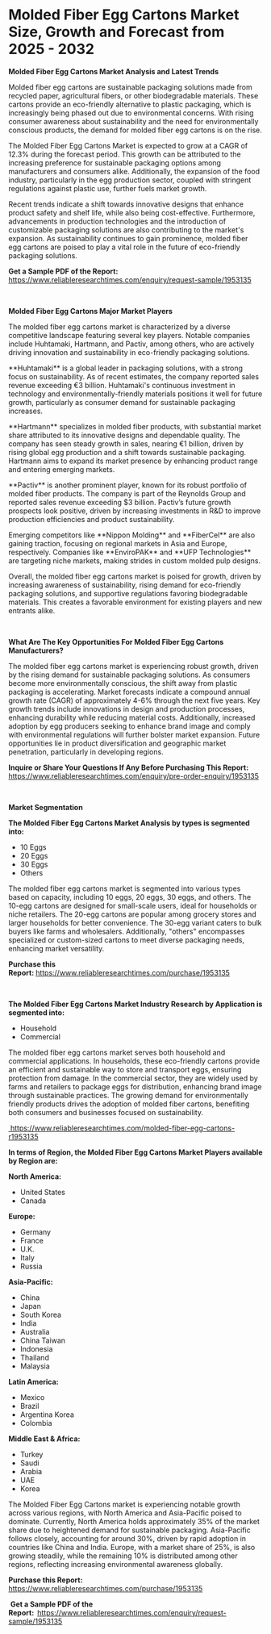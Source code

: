 <p><h1>Molded Fiber Egg Cartons Market Size, Growth and Forecast from 2025 - 2032</h1></p><p><strong>Molded Fiber Egg Cartons Market Analysis and Latest Trends</strong></p>
<p><p>Molded fiber egg cartons are sustainable packaging solutions made from recycled paper, agricultural fibers, or other biodegradable materials. These cartons provide an eco-friendly alternative to plastic packaging, which is increasingly being phased out due to environmental concerns. With rising consumer awareness about sustainability and the need for environmentally conscious products, the demand for molded fiber egg cartons is on the rise.</p><p>The Molded Fiber Egg Cartons Market is expected to grow at a CAGR of 12.3% during the forecast period. This growth can be attributed to the increasing preference for sustainable packaging options among manufacturers and consumers alike. Additionally, the expansion of the food industry, particularly in the egg production sector, coupled with stringent regulations against plastic use, further fuels market growth.</p><p>Recent trends indicate a shift towards innovative designs that enhance product safety and shelf life, while also being cost-effective. Furthermore, advancements in production technologies and the introduction of customizable packaging solutions are also contributing to the market's expansion. As sustainability continues to gain prominence, molded fiber egg cartons are poised to play a vital role in the future of eco-friendly packaging solutions.</p></p>
<p><strong>Get a Sample PDF of the Report:&nbsp;</strong> <a href="https://www.reliableresearchtimes.com/enquiry/request-sample/1953135?utm_campaign=3361&utm_medium=2&utm_source=Github&utm_content=ia&utm_term=19042025&utm_id=molded-fiber-egg-cartons">https://www.reliableresearchtimes.com/enquiry/request-sample/1953135</a></p>
<p>&nbsp;</p>
<p><strong>Molded Fiber Egg Cartons Major Market Players</strong></p>
<p><p>The molded fiber egg cartons market is characterized by a diverse competitive landscape featuring several key players. Notable companies include Huhtamaki, Hartmann, and Pactiv, among others, who are actively driving innovation and sustainability in eco-friendly packaging solutions.</p><p>**Huhtamaki** is a global leader in packaging solutions, with a strong focus on sustainability. As of recent estimates, the company reported sales revenue exceeding €3 billion. Huhtamaki's continuous investment in technology and environmentally-friendly materials positions it well for future growth, particularly as consumer demand for sustainable packaging increases.</p><p>**Hartmann** specializes in molded fiber products, with substantial market share attributed to its innovative designs and dependable quality. The company has seen steady growth in sales, nearing €1 billion, driven by rising global egg production and a shift towards sustainable packaging. Hartmann aims to expand its market presence by enhancing product range and entering emerging markets.</p><p>**Pactiv** is another prominent player, known for its robust portfolio of molded fiber products. The company is part of the Reynolds Group and reported sales revenue exceeding $3 billion. Pactiv’s future growth prospects look positive, driven by increasing investments in R&D to improve production efficiencies and product sustainability.</p><p>Emerging competitors like **Nippon Molding** and **FiberCel** are also gaining traction, focusing on regional markets in Asia and Europe, respectively. Companies like **EnviroPAK** and **UFP Technologies** are targeting niche markets, making strides in custom molded pulp designs.</p><p>Overall, the molded fiber egg cartons market is poised for growth, driven by increasing awareness of sustainability, rising demand for eco-friendly packaging solutions, and supportive regulations favoring biodegradable materials. This creates a favorable environment for existing players and new entrants alike.</p></p>
<p>&nbsp;</p>
<p><strong>What Are The Key Opportunities For Molded Fiber Egg Cartons Manufacturers?</strong></p>
<p><p>The molded fiber egg cartons market is experiencing robust growth, driven by the rising demand for sustainable packaging solutions. As consumers become more environmentally conscious, the shift away from plastic packaging is accelerating. Market forecasts indicate a compound annual growth rate (CAGR) of approximately 4-6% through the next five years. Key growth trends include innovations in design and production processes, enhancing durability while reducing material costs. Additionally, increased adoption by egg producers seeking to enhance brand image and comply with environmental regulations will further bolster market expansion. Future opportunities lie in product diversification and geographic market penetration, particularly in developing regions.</p></p>
<p><strong>Inquire or Share Your Questions If Any Before Purchasing This Report:</strong> <a href="https://www.reliableresearchtimes.com/enquiry/pre-order-enquiry/1953135?utm_campaign=3361&utm_medium=2&utm_source=Github&utm_content=ia&utm_term=19042025&utm_id=molded-fiber-egg-cartons">https://www.reliableresearchtimes.com/enquiry/pre-order-enquiry/1953135</a></p>
<p>&nbsp;</p>
<p><strong>Market Segmentation</strong></p>
<p><strong>The Molded Fiber Egg Cartons Market Analysis by types is segmented into:</strong></p>
<p><ul><li>10 Eggs</li><li>20 Eggs</li><li>30 Eggs</li><li>Others</li></ul></p>
<p><p>The molded fiber egg cartons market is segmented into various types based on capacity, including 10 eggs, 20 eggs, 30 eggs, and others. The 10-egg cartons are designed for small-scale users, ideal for households or niche retailers. The 20-egg cartons are popular among grocery stores and larger households for better convenience. The 30-egg variant caters to bulk buyers like farms and wholesalers. Additionally, "others" encompasses specialized or custom-sized cartons to meet diverse packaging needs, enhancing market versatility.</p></p>
<p><strong>Purchase this Report:&nbsp;</strong><a href="https://www.reliableresearchtimes.com/purchase/1953135?utm_campaign=3361&utm_medium=2&utm_source=Github&utm_content=ia&utm_term=19042025&utm_id=molded-fiber-egg-cartons">https://www.reliableresearchtimes.com/purchase/1953135</a></p>
<p>&nbsp;</p>
<p><strong>The Molded Fiber Egg Cartons Market Industry Research by Application is segmented into:</strong></p>
<p><ul><li>Household</li><li>Commercial</li></ul></p>
<p><p>The molded fiber egg cartons market serves both household and commercial applications. In households, these eco-friendly cartons provide an efficient and sustainable way to store and transport eggs, ensuring protection from damage. In the commercial sector, they are widely used by farms and retailers to package eggs for distribution, enhancing brand image through sustainable practices. The growing demand for environmentally friendly products drives the adoption of molded fiber cartons, benefiting both consumers and businesses focused on sustainability.</p></p>
<p><a href="https://www.reliableresearchtimes.com/molded-fiber-egg-cartons-r1953135?utm_campaign=3361&utm_medium=2&utm_source=Github&utm_content=ia&utm_term=19042025&utm_id=molded-fiber-egg-cartons">&nbsp;https://www.reliableresearchtimes.com/molded-fiber-egg-cartons-r1953135</a></p>
<p><strong>In terms of Region, the Molded Fiber Egg Cartons Market Players available by Region are:</strong></p>
<p>
    <p> <strong> North America: </strong>
        <ul>
            <li>United States</li>
            <li>Canada</li>
        </ul>
        </p> 
    <p> <strong> Europe: </strong>
        <ul>
            <li>Germany</li>
            <li>France</li>
            <li>U.K.</li>
            <li>Italy</li>
            <li>Russia</li>
        </ul>
        </p> 
    <p> <strong> Asia-Pacific: </strong>
        <ul>
            <li>China</li>
            <li>Japan</li>
            <li>South Korea</li>
            <li>India</li>
            <li>Australia</li>
            <li>China Taiwan</li>
            <li>Indonesia</li>
            <li>Thailand</li>
            <li>Malaysia</li>
        </ul>
        </p> 
    <p> <strong> Latin America: </strong>
        <ul>
            <li>Mexico</li>
            <li>Brazil</li>
            <li>Argentina Korea</li>
            <li>Colombia</li>
        </ul>
        </p> 
    <p> <strong> Middle East & Africa: </strong>
        <ul>
            <li>Turkey</li>
            <li>Saudi</li>
            <li>Arabia</li>
            <li>UAE</li>
            <li>Korea</li>
        </ul>
    </p>
    </p>
<p><p>The Molded Fiber Egg Cartons market is experiencing notable growth across various regions, with North America and Asia-Pacific poised to dominate. Currently, North America holds approximately 35% of the market share due to heightened demand for sustainable packaging. Asia-Pacific follows closely, accounting for around 30%, driven by rapid adoption in countries like China and India. Europe, with a market share of 25%, is also growing steadily, while the remaining 10% is distributed among other regions, reflecting increasing environmental awareness globally.</p></p>
<p><strong>Purchase this Report: </strong><a href="https://www.reliableresearchtimes.com/purchase/1953135?utm_campaign=3361&utm_medium=2&utm_source=Github&utm_content=ia&utm_term=19042025&utm_id=molded-fiber-egg-cartons">https://www.reliableresearchtimes.com/purchase/1953135</a></p>
<p>&nbsp;<strong>Get a Sample PDF of the Report:&nbsp;&nbsp;</strong><a href="https://www.reliableresearchtimes.com/enquiry/request-sample/1953135?utm_campaign=3361&utm_medium=2&utm_source=Github&utm_content=ia&utm_term=19042025&utm_id=molded-fiber-egg-cartons">https://www.reliableresearchtimes.com/enquiry/request-sample/1953135</a></p>
<p><strong></strong></p>
<p><p></p><p></p><p></p></p>
